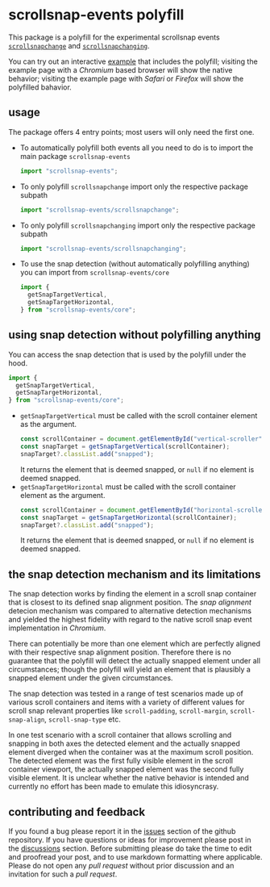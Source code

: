 # scrollsnap-events polyfill

This package is a polyfill for the experimental scrollsnap events [`scrollsnapchange`](https://developer.mozilla.org/en-US/docs/Web/API/Element/scrollsnapchange_event) and [`scrollsnapchanging`](https://developer.mozilla.org/en-US/docs/Web/API/Element/scrollsnapchanging_event).

You can try out an interactive [example](https://teetotum.github.io/scrollsnap-events/example.html) that includes the polyfill; visiting the example page with a _Chromium_ based browser will show the native behavior; visiting the example page with _Safari_ or _Firefox_ will show the polyfilled bahavior.

## usage

The package offers 4 entry points; most users will only need the first one.

- To automatically polyfill both events all you need to do is to import the main package `scrollsnap-events`

  ```js
  import "scrollsnap-events";
  ```

- To only polyfill `scrollsnapchange` import only the respective package subpath

  ```js
  import "scrollsnap-events/scrollsnapchange";
  ```

- To only polyfill `scrollsnapchanging` import only the respective package subpath

  ```js
  import "scrollsnap-events/scrollsnapchanging";
  ```

- To use the snap detection (without automatically polyfilling anything) you can import from `scrollsnap-events/core`
  ```js
  import {
    getSnapTargetVertical,
    getSnapTargetHorizontal,
  } from "scrollsnap-events/core";
  ```

## using snap detection without polyfilling anything

You can access the snap detection that is used by the polyfill under the hood.

```js
import {
  getSnapTargetVertical,
  getSnapTargetHorizontal,
} from "scrollsnap-events/core";
```

- `getSnapTargetVertical` must be called with the scroll container element as the argument.
  ```js
  const scrollContainer = document.getElementById("vertical-scroller");
  const snapTarget = getSnapTargetVertical(scrollContainer);
  snapTarget?.classList.add("snapped");
  ```
  It returns the element that is deemed snapped, or `null` if no element is deemed snapped.
- `getSnapTargetHorizontal` must be called with the scroll container element as the argument.
  ```js
  const scrollContainer = document.getElementById("horizontal-scroller");
  const snapTarget = getSnapTargetHorizontal(scrollContainer);
  snapTarget?.classList.add("snapped");
  ```
  It returns the element that is deemed snapped, or `null` if no element is deemed snapped.

## the snap detection mechanism and its limitations

The snap detection works by finding the element in a scroll snap container that is closest to its defined snap alignment position. The _snap alignment_ detecion mechanism was compared to alternative detection mechanisms and yielded the highest fidelity with regard to the native scroll snap event implementation in _Chromium_.

There can potentially be more than one element which are perfectly aligned with their respective snap alignment position. Therefore there is no guarantee that the polyfill will detect the actually snapped element under all circumstances; though the polyfill will yield an element that is plausibly a snapped element under the given circumstances.

The snap detection was tested in a range of test scenarios made up of various scroll containers and items with a variety of different values for scroll snap relevant properties like `scroll-padding`, `scroll-margin`, `scroll-snap-align`, `scroll-snap-type` etc.

In one test scenario with a scroll container that allows scrolling and snapping in both axes the detected element and the actually snapped element diverged when the container was at the maximum scroll position. The detected element was the first fully visible element in the scroll container viewport, the actually snapped element was the second fully visible element. It is unclear whether the native behavior is intended and currently no effort has been made to emulate this idiosyncrasy.

## contributing and feedback

If you found a bug please report it in the [issues](https://github.com/teetotum/scrollsnap-events/issues) section of the github repository.
If you have questions or ideas for improvement please post in the [discussions](https://github.com/teetotum/scrollsnap-events/discussions) section.
Before submitting please do take the time to edit and proofread your post, and to use markdown formatting where applicable.
Please do not open any _pull request_ without prior discussion and an invitation for such a _pull request_.
